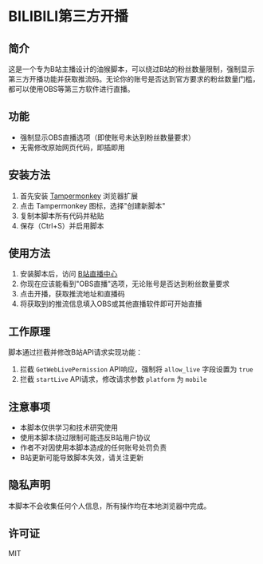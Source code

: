 # BILIBILI第三方开播

## 简介

这是一个专为B站主播设计的油猴脚本，可以绕过B站的粉丝数量限制，强制显示第三方开播功能并获取推流码。无论你的账号是否达到官方要求的粉丝数量门槛，都可以使用OBS等第三方软件进行直播。

## 功能

- 强制显示OBS直播选项（即使账号未达到粉丝数量要求）
- 无需修改原始网页代码，即插即用

## 安装方法

1. 首先安装 [Tampermonkey](https://www.tampermonkey.net/) 浏览器扩展
2. 点击 Tampermonkey 图标，选择"创建新脚本"
3. 复制本脚本所有代码并粘贴
4. 保存（Ctrl+S）并启用脚本

## 使用方法

1. 安装脚本后，访问 [B站直播中心](https://link.bilibili.com/p/center/index)
2. 你现在应该能看到"OBS直播"选项，无论账号是否达到粉丝数量要求
3. 点击开播，获取推流地址和直播码
4. 将获取到的推流信息填入OBS或其他直播软件即可开始直播

## 工作原理

脚本通过拦截并修改B站API请求实现功能：

1. 拦截 `GetWebLivePermission` API响应，强制将 `allow_live` 字段设置为 `true`
2. 拦截 `startLive` API请求，修改请求参数 `platform` 为 `mobile`

## 注意事项

- 本脚本仅供学习和技术研究使用
- 使用本脚本绕过限制可能违反B站用户协议
- 作者不对因使用本脚本造成的任何账号处罚负责
- B站更新可能导致脚本失效，请关注更新

## 隐私声明

本脚本不会收集任何个人信息，所有操作均在本地浏览器中完成。

## 许可证

MIT
